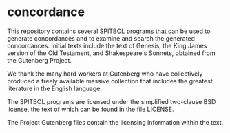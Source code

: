 # concordance
This repository contains several SPITBOL programs that can be used to generate concordances and to examine
and search the generated concordances. Initial texts include the text of Genesis, the King James version
of the Old Testament, and Shakespeare's Sonnets, obtained from the Gutenberg Project.

We thank the many hard workers at Gutenberg who have collectively produced a freely available massive collection that
includes the greatest literature in the English language.

The SPITBOL programs are licensed under the simplified two-clause BSD license, the text of which can be found in the file LICENSE.

The Project Gutenberg files contain the licensing information within the text.
